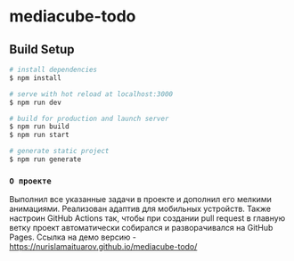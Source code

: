 # mediacube-todo

## Build Setup

```bash
# install dependencies
$ npm install

# serve with hot reload at localhost:3000
$ npm run dev

# build for production and launch server
$ npm run build
$ npm run start

# generate static project
$ npm run generate
```

### `О проекте`

Выполнил все указанные задачи в проекте и дополнил его мелкими анимациями.
Реализован адаптив для мобильных устройств.
Также настроин GitHub Actions так, чтобы при создании pull request в главную ветку проект автоматически собирался и разворачивался на GitHub Pages.
Ссылка на демо версию - https://nurislamaituarov.github.io/mediacube-todo/
